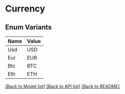 # Currency

## Enum Variants

| Name | Value |
|---- | -----|
| Usd | USD |
| Eur | EUR |
| Btc | BTC |
| Eth | ETH |


[[Back to Model list]](../README.md#documentation-for-models) [[Back to API list]](../README.md#documentation-for-api-endpoints) [[Back to README]](../README.md)


